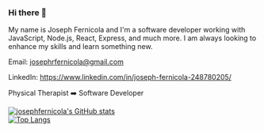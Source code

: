 ### Hi there 👋


My name is Joseph Fernicola and I'm a software developer working with JavaScript, Node.js, React, Express, and much more. I am always looking to enhance my skills and learn something new.

Email:  josephrfernicola@gmail.com <br />

LinkedIn:  https://www.linkedin.com/in/joseph-fernicola-248780205/ <br />

Physical Therapist ➡️ Software Developer

[![josephfernicola's GitHub stats](https://github-readme-stats.vercel.app/api?username=josephfernicola&count_private=true&hide=contribs,prs,total-stars&show_icons=true&theme=react)](https://github.com/josephfernicola/github-readme-stats)
<br />
[![Top Langs](https://github-readme-stats.vercel.app/api/top-langs/?username=josephfernicola&layout=compact)](https://github.com/anuraghazra/github-readme-stats)
